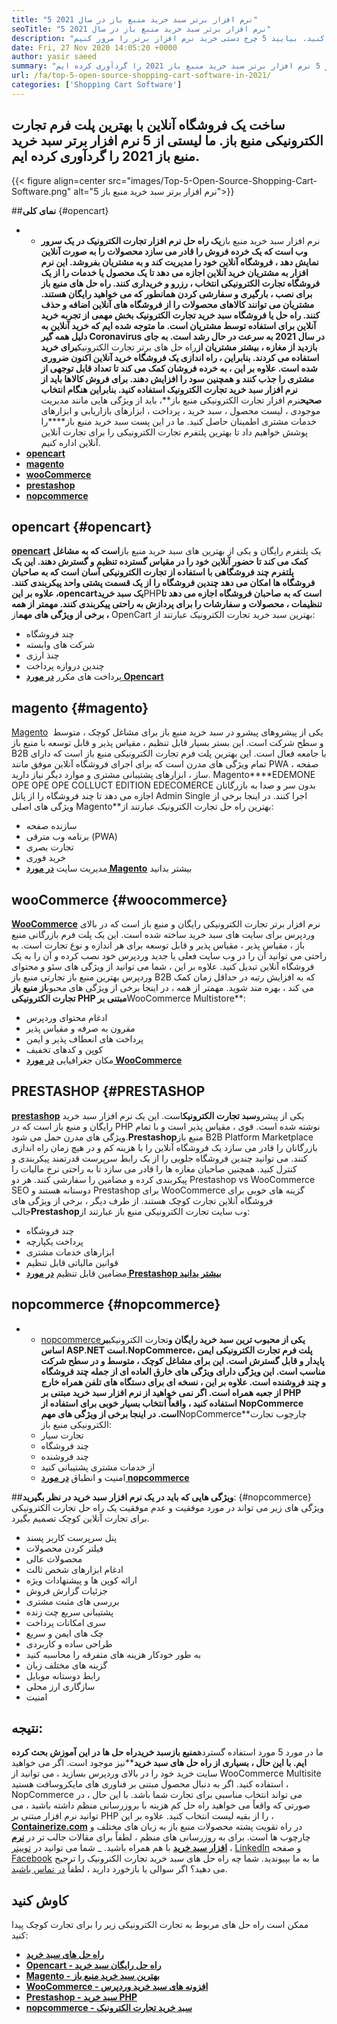 ```yaml
---
title: "5 نرم افزار برتر سبد خرید منبع باز در سال 2021" 
seoTitle: "5 نرم افزار برتر سبد خرید منبع باز در سال 2021" 
description: "نرم افزار سبد خرید منبع باز به شما امکان می دهد یک وب سایت تجارت الکترونیکی آنلاین کم هزینه برای تجارت خود تنظیم کنید. بیایید 5 چرخ دستی خرید نرم افزار برتر را مرور کنیم." 
date: Fri, 27 Nov 2020 14:05:20 +0000
author: yasir saeed
summary: "ساخت یک فروشگاه آنلاین با بهترین پلت فرم تجارت الکترونیکی منبع باز. ما لیستی از 5 نرم افزار برتر سبد خرید منبع باز 2021 را گردآوری کرده ایم." 
url: /fa/top-5-open-source-shopping-cart-software-in-2021/
categories: ['Shopping Cart Software']
---
```


## ساخت یک فروشگاه آنلاین با بهترین پلت فرم تجارت الکترونیکی منبع باز. ما لیستی از 5 نرم افزار برتر سبد خرید منبع باز 2021 را گردآوری کرده ایم.

{{< figure align=center src="images/Top-5-Open-Source-Shopping-Cart-Software.png" alt="5 نرم افزار برتر سبد خرید منبع باز">}}


##**نمای کلی** {#opencart}
* * نرم افزار سبد خرید منبع باز**یک راه حل نرم افزار تجارت الکترونیک در یک سرور وب است که یک خرده فروش را قادر می سازد محصولات را به صورت آنلاین نمایش دهد ، فروشگاه آنلاین خود را مدیریت کند و به مشتریان بفروشد. این نرم افزار به مشتریان خرید آنلاین اجازه می دهد تا یک محصول یا خدمات را از یک فروشگاه تجارت الکترونیکی انتخاب ، رزرو و خریداری کنند. راه حل های منبع باز برای نصب ، بارگیری و سفارشی کردن همانطور که می خواهید رایگان هستند. مشتریان می توانند کالاهای محصولات را از فروشگاه های آنلاین اضافه و حذف کنند. راه حل یا فروشگاه سبد خرید تجارت الکترونیک بخش مهمی از تجربه خرید آنلاین برای استفاده توسط مشتریان است.
ما متوجه شده ایم که خرید آنلاین به دلیل همه گیر Coronavirus در سال 2021 به سرعت در حال رشد است. به جای بازدید از مغازه ، بیشتر مشتریان از**راه حل های برتر تجارت الکترونیک**برای خرید استفاده می کردند. بنابراین ، راه اندازی یک فروشگاه خرید آنلاین اکنون ضروری شده است. علاوه بر این ، به خرده فروشان کمک می کند تا تعداد قابل توجهی از مشتری را جذب کنند و همچنین سود را افزایش دهند. برای فروش کالاها باید از نرم افزار سبد خرید تجارت الکترونیک استفاده کنید. بنابراین هنگام انتخاب صحیح**نرم افزار تجارت الکترونیکی منبع باز**، باید از ویژگی هایی مانند مدیریت موجودی ، لیست محصول ، سبد خرید ، پرداخت ، ابزارهای بازاریابی و ابزارهای خدمات مشتری اطمینان حاصل کنید.
ما در این پست سبد خرید منبع باز****را پوشش خواهیم داد تا بهترین پلتفرم تجارت الکترونیکی را برای تجارت آنلاین آنلاین اداره کنیم.
* [**opencart**][1]
* [**magento**][2]
* [**wooCommerce**][3]
* [**prestashop**][4]
* [**nopcommerce**][5]

## opencart   {#opencart}
[**opencart**][6] یک پلتفرم رایگان و یکی از بهترین های سبد خرید منبع باز**است که به مشاغل کمک می کند تا حضور آنلاین خود را در مقیاس گسترده تنظیم و گسترش دهند. این یک پلتفرم چند فروشگاهی با استفاده از تجارت الکترونیکی آسان است که به صاحبان فروشگاه ها امکان می دهد چندین فروشگاه را از یک قسمت پشتی واحد پیکربندی کنند. علاوه بر این ،**opencart**یک سبد خرید**PHP**است که به صاحبان فروشگاه اجازه می دهد تا تنظیمات ، محصولات و سفارشات را برای پردازش به راحتی پیکربندی کنند.
مهمتر از همه ، برخی از ویژگی های مهم**از OpenCart بهترین سبد خرید تجارت الکترونیک عبارتند از:
  * چند فروشگاه
  * شرکت های وابسته
  * چنذ ارزی
  * چندین دروازه پرداخت
  * پرداخت های مکرر
[**در مورد Opencart**][7]

## magento   {#magento}
[Magento][8] یکی از پیشروهای پیشرو در سبد خرید منبع باز برای مشاغل کوچک ، متوسط ​​و سطح شرکت است. این بستر بسیار قابل تنظیم ، مقیاس پذیر و قابل توسعه با منبع باز B2B با جامعه فعال است. این بهترین پلت فرم تجارت الکترونیکی منبع باز است که دارای تمام ویژگی های مدرن است که برای اجرای فروشگاه آنلاین موفق مانند PWA ، صفحه ساز ، ابزارهای پشتیبانی مشتری و موارد دیگر نیاز دارید. Magento****EDEMONE OPE OPE OPE COLLUCT EDITION EDECOMERCE بدون سر و صدا به بازرگانان اجازه می دهد تا چند فروشگاه را از پانل Admin Single اجرا کنند.
در اینجا برخی از ویژگی های اصلی Magento**بهترین راه حل تجارت الکترونیک عبارتند از:
  * سازنده صفحه
  * برنامه وب مترقی (PWA)
  * تجارت بصری
  * خرید فوری
  * مدیریت سایت
[**در مورد Magento**][8] بیشتر بدانید

## wooCommerce   {#woocommerce}
[**WooCommerce**][9] نرم افزار برتر تجارت الکترونیکی رایگان و منبع باز است که در بالای وردپرس برای سایت های سبد خرید ساخته شده است. این یک پلت فرم بازرگانی منبع باز ، مقیاس پذیر ، مقیاس پذیر و قابل توسعه برای هر اندازه و نوع تجارت است. به راحتی می توانید آن را در وب سایت فعلی یا جدید وردپرس خود نصب کرده و آن را به یک فروشگاه آنلاین تبدیل کنید. علاوه بر این ، شما می توانید از ویژگی های سئو و محتوای وردپرس بهترین منبع باز تجارتی منبع باز B2B که به افزایش رتبه در حداقل زمان کمک می کند ، بهره مند شوید.
مهمتر از همه ، در اینجا برخی از ویژگی های محبوب**از منبع باز تجارت الکترونیکی PHP مبتنی بر**WooCommerce Multistore**:
  * ادغام محتوای وردپرس
  * مقرون به صرفه و مقیاس پذیر
  * پرداخت های انعطاف پذیر و ایمن
  * کوپن و کدهای تخفیف
  * مکان جغرافیایی
[**در مورد WooCommerce**][10]

## PRESTASHOP   {#PRESTASHOP
[**prestashop**][11] یکی از پیشرو**سبد تجارت الکترونیک**است. این یک نرم افزار سبد خرید رایگان و منبع باز است که در PHP نوشته شده است. قوی ، مقیاس پذیر است و با تمام ویژگی های مدرن حمل می شود.**Prestashop**منبع باز B2B Platform Marketplace بازرگانان را قادر می سازد یک فروشگاه آنلاین را با هزینه کم و در هیچ زمان راه اندازی کنند. می توانید چندین فروشگاه جلویی را از یک رابط سرپرست قدرتمند پیکربندی و کنترل کنید. همچنین صاحبان مغازه ها را قادر می سازد تا به راحتی نرخ مالیات را پیکربندی کرده و مضامین را سفارشی کنند. هر دو Prestashop vs WooCommerce SEO دوستانه هستند و Prestashop برای WooCommerce گزینه های خوبی برای فروشگاه آنلاین تجارت کوچک هستند.
از طرف دیگر ، برخی از ویژگی های جالب**Prestashop**وب سایت تجارت الکترونیکی منبع باز عبارتند از:
  * چند فروشگاه
  * پرداخت یکپارچه
  * ابزارهای خدمات مشتری
  * قوانین مالیاتی قابل تنظیم
  * مضامین قابل تنظیم
[**در مورد Prestashop بیشتر بدانید**][12]

## nopcommerce   {#nopcommerce}
* * [nopcommerce][13]**یکی از محبوب ترین سبد خرید رایگان و**تجارت الکترونیکی**بر اساس ASP.NET است.**NopCommerce**پلت فرم تجارت الکترونیکی ایمن ، پایدار و قابل گسترش است. این برای مشاغل کوچک ، متوسط ​​و در سطح شرکت مناسب است. این ویژگی دارای ویژگی های خارق العاده ای از جمله چند فروشگاه و چند فروشنده است. علاوه بر این ، نسخه ای برای دستگاه های تلفن همراه خارج از جعبه همراه است. اگر نمی خواهید از نرم افزار سبد خرید مبتنی بر PHP استفاده کنید ، واقعاً انتخاب بسیار خوبی برای استفاده از NopCommerce است.
در اینجا برخی از ویژگی های مهم**NopCommerce**چارچوب تجارت الکترونیکی منبع باز:
  * تجارت سیار
  * چند فروشگاه
  * چند فروشنده
  * از خدمات مشتری پشتیبانی کنید
  * امنیت و انطباق
[**در مورد nopcommerce**][14]

##**ویژگی هایی که باید در یک نرم افزار سبد خرید در نظر بگیرید**:   {#nopcommerce}
ویژگی های زیر می تواند در مورد موفقیت و عدم موفقیت یک راه حل تجارت الکترونیکی برای تجارت آنلاین کوچک تصمیم بگیرد.
  * پنل سرپرست کاربر پسند
  * فیلتر کردن محصولات
  * محصولات عالی
  * ادغام ابزارهای شخص ثالث
  * ارائه کوپن ها و پیشنهادات ویژه
  * جزئیات گزارش فروش
  * بررسی های مثبت مشتری
  * پشتیبانی سریع چت زنده
  * سری امکانات پرداخت
  * چک های ایمن و سریع
  * طراحی ساده و کاربردی
  * به طور خودکار هزینه های متفرقه را محاسبه کنید
  * گزینه های مختلف زبان
  * رابط دوستانه موبایل
  * سازگاری ارز محلی
  * امنیت

## نتیجه:
ما در مورد 5 مورد استفاده گسترده**منبع باز******سبد خرید**راه حل ها در این آموزش بحث کرده ایم. با این حال ، بسیاری از راه حل های سبد خرید****نیز موجود است. اگر می خواهید سایت خرید خود را در بالای وردپرس بسازید ، می توانید از WooCommerce Multisite استفاده کنید. اگر به دنبال محصول مبتنی بر فناوری های مایکروسافت هستید ، NopCommerce می تواند انتخاب مناسبی برای تجارت شما باشد. با این حال ، در صورتی که واقعاً می خواهید راه حل کم هزینه با بروزرسانی منظم داشته باشید ، می توانید نرم افزار مبتنی بر PHP را از بقیه لیست انتخاب کنید.
علاوه بر این ، [**Containerize.com**][15] در راه تقویت پشته محصولات منبع باز به زبان های مختلف و چارچوب ها است. برای به روزرسانی های منظم ، لطفاً برای مقالات جالب تر در [**نرم افزار سبد خرید**][16] با هم همراه باشید. _ شما می توانید در [توییتر][17] ، [LinkedIn][18] و صفحه [Facebook][19] ما به ما بپیوندید. شما چه راه حل های سبد خرید تجارت الکترونیک را ترجیح می دهید؟ اگر سوالی یا بازخورد دارید ، لطفاً [در تماس باشید][20].

## کاوش کنید
ممکن است راه حل های مربوط به تجارت الکترونیکی زیر را برای تجارت کوچک پیدا کنید:
* [**راه حل های سبد خرید**][21]
* [**Opencart - راه حل رایگان سبد خرید**][22]
* [**Magento - بهترین سبد خرید منبع باز**][23]
* [**WooCommerce - افزونه های سبد خرید وردپرس**][24]
* [**Prestashop - سبد خرید PHP**][25]
* [**nopcommerce - سبد خرید تجارت الکترونیک**][26]

  
[1]: #OpenCart
[2]: #Magento
[3]: #WooCommerce
[4]: #PrestaShop
[5]: #nopCommerce
[6]: https://products.containerize.com/ecommerce/opencart/
[7]: https://www.opencart.com/
[8]: https://magento.com/
[9]: https://products.containerize.com/ecommerce/woocommerce/
[10]: https://woocommerce.com/
[11]: https://products.containerize.com/ecommerce/prestashop/
[12]: https://www.prestashop.com/
[13]: https://products.containerize.com/ecommerce/nopcommerce/
[14]: https://www.nopcommerce.com/
[15]: https://www.containerize.com/
[16]: https://blog.containerize.com/category/shopping-cart-software
[17]: https://twitter.com/containerize_co
[18]: https://www.linkedin.com/company/containerize/
[19]: http://facebook.com/containerize
[20]: mailto:yasir.saeed@aspose.com
[21]: https://products.containerize.com/ecommerce
[22]: https://products.containerize.com/ecommerce/opencart
[23]: https://products.containerize.com/ecommerce/magento
[24]: https://products.containerize.com/ecommerce/woocommerce
[25]: https://products.containerize.com/ecommerce/prestashop
[26]: https://products.containerize.com/ecommerce/nopcommerce
